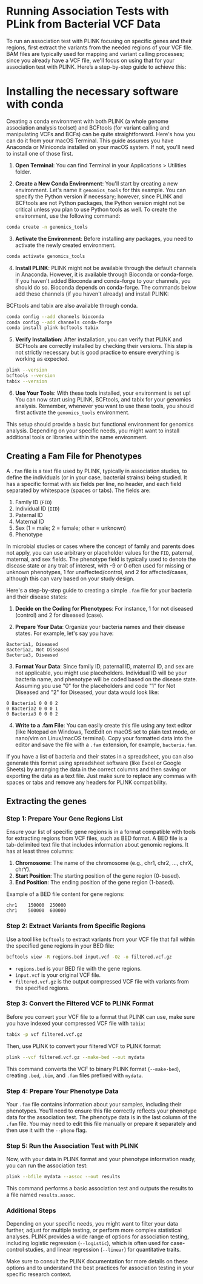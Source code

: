 # Running Association Tests with PLink from Bacterial VCF Data
To run an association test with PLINK focusing on specific genes and their regions, first extract the variants from the needed regions of your VCF file. BAM files are typically used for mapping and variant calling processes; since you already have a VCF file, we'll focus on using that for your association test with PLINK. Here’s a step-by-step guide to achieve this:

# Installing the necessary software with conda
Creating a conda environment with both PLINK (a whole genome association analysis toolset) and BCFtools (for variant calling and manipulating VCFs and BCFs) can be quite straightforward. Here's how you can do it from your macOS Terminal. This guide assumes you have Anaconda or Miniconda installed on your macOS system. If not, you'll need to install one of those first.

1. **Open Terminal**: You can find Terminal in your Applications > Utilities folder.

2. **Create a New Conda Environment**: You'll start by creating a new environment. Let's name it `genomics_tools` for this example. You can specify the Python version if necessary; however, since PLINK and BCFtools are not Python packages, the Python version might not be critical unless you plan to use Python tools as well. To create the environment, use the following command:

```bash
conda create -n genomics_tools
```

3. **Activate the Environment**: Before installing any packages, you need to activate the newly created environment.

```bash
conda activate genomics_tools
```

4. **Install PLINK**: PLINK might not be available through the default channels in Anaconda. However, it is available through Bioconda or conda-forge. If you haven't added Bioconda and conda-forge to your channels, you should do so. Bioconda depends on conda-forge. The commands below add these channels (if you haven't already) and install PLINK:

BCFtools and tabix are also available through conda.

```bash
conda config --add channels bioconda
conda config --add channels conda-forge
conda install plink bcftools tabix
```

5. **Verify Installation**: After installation, you can verify that PLINK and BCFtools are correctly installed by checking their versions. This step is not strictly necessary but is good practice to ensure everything is working as expected.

```bash
plink --version
bcftools --version
tabix --version
```

6. **Use Your Tools**: With these tools installed, your environment is set up! You can now start using PLINK, BCFtools, and tabix for your genomics analysis. Remember, whenever you want to use these tools, you should first activate the `genomics_tools` environment.

This setup should provide a basic but functional environment for genomics analysis. Depending on your specific needs, you might want to install additional tools or libraries within the same environment.


## Creating a Fam File for Phenotypes
A `.fam` file is a text file used by PLINK, typically in association studies, to define the individuals (or in your case, bacterial strains) being studied. It has a specific format with six fields per line, no header, and each field separated by whitespace (spaces or tabs). The fields are:

1. Family ID (`FID`)
2. Individual ID (`IID`)
3. Paternal ID
4. Maternal ID
5. Sex (1 = male; 2 = female; other = unknown)
6. Phenotype

In microbial studies or cases where the concept of family and parents does not apply, you can use arbitrary or placeholder values for the `FID`, paternal, maternal, and sex fields. The phenotype field is typically used to denote the disease state or any trait of interest, with -9 or 0 often used for missing or unknown phenotypes, 1 for unaffected/control, and 2 for affected/cases, although this can vary based on your study design.

Here's a step-by-step guide to creating a simple `.fam` file for your bacteria and their disease states:

1. **Decide on the Coding for Phenotypes**: For instance, 1 for not diseased (control) and 2 for diseased (case).

2. **Prepare Your Data**: Organize your bacteria names and their disease states. For example, let's say you have:

```
Bacteria1, Diseased
Bacteria2, Not Diseased
Bacteria3, Diseased
```

3. **Format Your Data**: Since family ID, paternal ID, maternal ID, and sex are not applicable, you might use placeholders. Individual ID will be your bacteria name, and phenotype will be coded based on the disease state. Assuming you use "0" for the placeholders and code "1" for Not Diseased and "2" for Diseased, your data would look like:

```
0 Bacteria1 0 0 0 2
0 Bacteria2 0 0 0 1
0 Bacteria3 0 0 0 2
```

4. **Write to a .fam File**: You can easily create this file using any text editor (like Notepad on Windows, TextEdit on macOS set to plain text mode, or nano/vim on Linux/macOS terminal). Copy your formatted data into the editor and save the file with a `.fam` extension, for example, `bacteria.fam`.

If you have a list of bacteria and their states in a spreadsheet, you can also generate this format using spreadsheet software (like Excel or Google Sheets) by arranging the data in the correct columns and then saving or exporting the data as a text file. Just make sure to replace any commas with spaces or tabs and remove any headers for PLINK compatibility.


## Extracting the genes


### Step 1: Prepare Your Gene Regions List

Ensure your list of specific gene regions is in a format compatible with tools for extracting regions from VCF files, such as BED format. A BED file is a tab-delimited text file that includes information about genomic regions. It has at least three columns:

1. **Chromosome**: The name of the chromosome (e.g., chr1, chr2, ..., chrX, chrY).
2. **Start Position**: The starting position of the gene region (0-based).
3. **End Position**: The ending position of the gene region (1-based).

Example of a BED file content for gene regions:

```
chr1    150000  250000
chr1    500000  600000
```

### Step 2: Extract Variants from Specific Regions

Use a tool like `bcftools` to extract variants from your VCF file that fall within the specified gene regions in your BED file:

```bash
bcftools view -R regions.bed input.vcf -Oz -o filtered.vcf.gz
```

- `regions.bed` is your BED file with the gene regions.
- `input.vcf` is your original VCF file.
- `filtered.vcf.gz` is the output compressed VCF file with variants from the specified regions.

### Step 3: Convert the Filtered VCF to PLINK Format

Before you convert your VCF file to a format that PLINK can use, make sure you have indexed your compressed VCF file with `tabix`:

```bash
tabix -p vcf filtered.vcf.gz
```

Then, use PLINK to convert your filtered VCF to PLINK format:

```bash
plink --vcf filtered.vcf.gz --make-bed --out mydata
```

This command converts the VCF to binary PLINK format (`--make-bed`), creating `.bed`, `.bim`, and `.fam` files prefixed with `mydata`.

### Step 4: Prepare Your Phenotype Data

Your `.fam` file contains information about your samples, including their phenotypes. You'll need to ensure this file correctly reflects your phenotype data for the association test. The phenotype data is in the last column of the `.fam` file. You may need to edit this file manually or prepare it separately and then use it with the `--pheno` flag.

### Step 5: Run the Association Test with PLINK

Now, with your data in PLINK format and your phenotype information ready, you can run the association test:

```bash
plink --bfile mydata --assoc --out results
```

This command performs a basic association test and outputs the results to a file named `results.assoc`.

### Additional Steps

Depending on your specific needs, you might want to filter your data further, adjust for multiple testing, or perform more complex statistical analyses. PLINK provides a wide range of options for association testing, including logistic regression (`--logistic`), which is often used for case-control studies, and linear regression (`--linear`) for quantitative traits.

Make sure to consult the PLINK documentation for more details on these options and to understand the best practices for association testing in your specific research context.